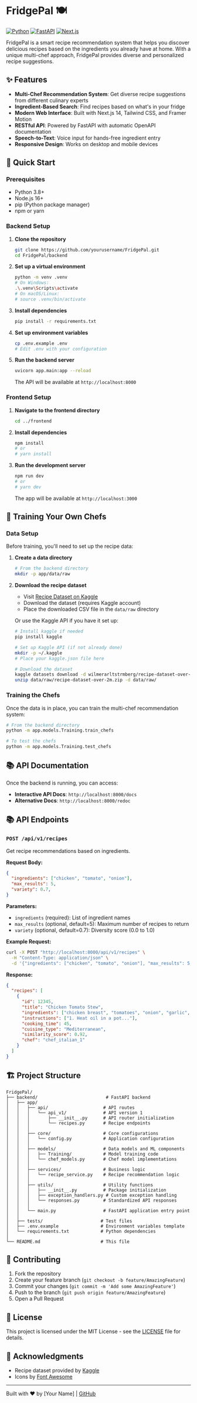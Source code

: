 # FridgePal 🍽️

[![Python](https://img.shields.io/badge/python-3.8+-blue.svg)](https://www.python.org/downloads/)
[![FastAPI](https://img.shields.io/badge/FastAPI-0.68.0-009688.svg?logo=fastapi)](https://fastapi.tiangolo.com/)
[![Next.js](https://img.shields.io/badge/Next.js-14.0.0-000000.svg?logo=next.js)](https://nextjs.org/)

FridgePal is a smart recipe recommendation system that helps you discover delicious recipes based on the ingredients you already have at home. With a unique multi-chef approach, FridgePal provides diverse and personalized recipe suggestions.

## ✨ Features

- **Multi-Chef Recommendation System**: Get diverse recipe suggestions from different culinary experts
- **Ingredient-Based Search**: Find recipes based on what's in your fridge
- **Modern Web Interface**: Built with Next.js 14, Tailwind CSS, and Framer Motion
- **RESTful API**: Powered by FastAPI with automatic OpenAPI documentation
- **Speech-to-Text**: Voice input for hands-free ingredient entry
- **Responsive Design**: Works on desktop and mobile devices

## 🚀 Quick Start

### Prerequisites

- Python 3.8+
- Node.js 16+
- pip (Python package manager)
- npm or yarn

### Backend Setup

1. **Clone the repository**
   ```bash
   git clone https://github.com/yourusername/FridgePal.git
   cd FridgePal/backend
   ```

2. **Set up a virtual environment**
   ```bash
   python -m venv .venv
   # On Windows:
   .\.venv\Scripts\activate
   # On macOS/Linux:
   # source .venv/bin/activate
   ```

3. **Install dependencies**
   ```bash
   pip install -r requirements.txt
   ```

4. **Set up environment variables**
   ```bash
   cp .env.example .env
   # Edit .env with your configuration
   ```

5. **Run the backend server**
   ```bash
   uvicorn app.main:app --reload
   ```
   The API will be available at `http://localhost:8000`

### Frontend Setup

1. **Navigate to the frontend directory**
   ```bash
   cd ../frontend
   ```

2. **Install dependencies**
   ```bash
   npm install
   # or
   # yarn install
   ```

3. **Run the development server**
   ```bash
   npm run dev
   # or
   # yarn dev
   ```
   The app will be available at `http://localhost:3000`

## 🍳 Training Your Own Chefs

### Data Setup

Before training, you'll need to set up the recipe data:

1. **Create a data directory**
   ```bash
   # From the backend directory
   mkdir -p app/data/raw
   ```

2. **Download the recipe dataset**
   - Visit [Recipe Dataset on Kaggle](https://www.kaggle.com/datasets/wilmerarltstrmberg/recipe-dataset-over-2m)
   - Download the dataset (requires Kaggle account)
   - Place the downloaded CSV file in the `data/raw` directory

   Or use the Kaggle API if you have it set up:
   ```bash
   # Install kaggle if needed
   pip install kaggle
   
   # Set up Kaggle API (if not already done)
   mkdir -p ~/.kaggle
   # Place your kaggle.json file here
   
   # Download the dataset
   kaggle datasets download -d wilmerarltstrmberg/recipe-dataset-over-2m -p data/raw/
   unzip data/raw/recipe-dataset-over-2m.zip -d data/raw/
   ```

### Training the Chefs

Once the data is in place, you can train the multi-chef recommendation system:

```bash
# From the backend directory
python -m app.models.Training.train_chefs

# To test the chefs
python -m app.models.Training.test_chefs
```

## 📚 API Documentation

Once the backend is running, you can access:

- **Interactive API Docs**: `http://localhost:8000/docs`
- **Alternative Docs**: `http://localhost:8000/redoc`

## 📚 API Endpoints

### `POST /api/v1/recipes`
Get recipe recommendations based on ingredients.

**Request Body:**
```json
{
  "ingredients": ["chicken", "tomato", "onion"],
  "max_results": 5,
  "variety": 0.7,
}
```

**Parameters:**
- `ingredients` (required): List of ingredient names
- `max_results` (optional, default=5): Maximum number of recipes to return
- `variety` (optional, default=0.7): Diversity score (0.0 to 1.0)

**Example Request:**
```bash
curl -X POST "http://localhost:8000/api/v1/recipes" \
  -H "Content-Type: application/json" \
  -d '{"ingredients": ["chicken", "tomato", "onion"], "max_results": 5, "variety": 0.7}'
```

**Response:**
```json
{
  "recipes": [
    {
      "id": 12345,
      "title": "Chicken Tomato Stew",
      "ingredients": ["chicken breast", "tomatoes", "onion", "garlic", "olive oil"],
      "instructions": ["1. Heat oil in a pot..."],
      "cooking_time": 45,
      "cuisine_type": "Mediterranean",
      "similarity_score": 0.92,
      "chef": "chef_italian_1"
    }
  ]
}
```


## 🏗️ Project Structure

```
FridgePal/
├── backend/                          # FastAPI backend
│   ├── app/
│   │   ├── api/                     # API routes
│   │   │   └── api_v1/              # API version 1
│   │   │       ├── __init__.py      # API router initialization
│   │   │       └── recipes.py       # Recipe endpoints
│   │   │
│   │   ├── core/                    # Core configurations
│   │   │   └── config.py            # Application configuration
│   │   │
│   │   ├── models/                  # Data models and ML components
│   │   │   ├── Training/            # Model training code
│   │   │   └── chef_models.py       # Chef model implementations
│   │   │
│   │   ├── services/                # Business logic
│   │   │   └── recipe_service.py    # Recipe recommendation logic
│   │   │
│   │   ├── utils/                   # Utility functions
│   │   │   ├── __init__.py          # Package initialization
│   │   │   ├── exception_handlers.py # Custom exception handling
│   │   │   └── responses.py         # Standardized API responses
│   │   │
│   │   └── main.py                  # FastAPI application entry point
│   │
│   ├── tests/                      # Test files
│   ├── .env.example                # Environment variables template
│   └── requirements.txt            # Python dependencies
│
└── README.md                       # This file
```

## 🤝 Contributing

1. Fork the repository
2. Create your feature branch (`git checkout -b feature/AmazingFeature`)
3. Commit your changes (`git commit -m 'Add some AmazingFeature'`)
4. Push to the branch (`git push origin feature/AmazingFeature`)
5. Open a Pull Request

## 📄 License

This project is licensed under the MIT License - see the [LICENSE](LICENSE) file for details.

## 🙏 Acknowledgments

- Recipe dataset provided by [Kaggle](https://www.kaggle.com/datasets/wilmerarltstrmberg/recipe-dataset-over-2m)
- Icons by [Font Awesome](https://fontawesome.com/)

---

Built with ❤️ by [Your Name] | [GitHub](https://github.com/yourusername)
